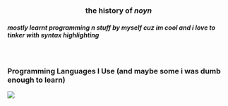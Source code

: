 <p align="center">
  <h3 align="center">the history of <b><i>noyn</i></b></h3>
  <h5>mostly learnt programming n stuff by myself cuz im cool and i love to tinker with syntax highlighting</h5>
  <br>
</p>
<p align="center">
  <h3>Programming Languages I Use (and maybe some i was dumb enough to learn)</h3>
  <a href="https://skillicons.dev">
    <img src="https://skillicons.dev/icons?i=js,ts,c,cs,cpp,arduino,java,html,css,lua,powershell,py,ruby,swift,php"/>
  </a>
</p>
